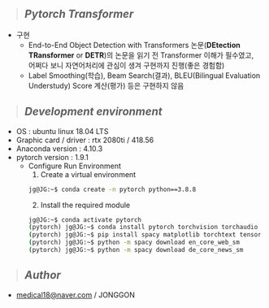 >## ***Pytorch Transformer***
* 구현
    * End-to-End Object Detection with Transformers 논문(**DEtection TRansformer** or **DETR**)의 논문을 읽기 전 Transformer 이해가 필수였고, 어쩌다 보니 자연어처리에 관심이 생겨 구현까지 진행(좋은 경험함)
    * Label Smoothing(학습), Beam Search(결과), BLEU(Bilingual Evaluation Understudy) Score 계산(평가) 등은 구현하지 않음

>## ***Development environment***
* OS : ubuntu linux 18.04 LTS
* Graphic card / driver : rtx 2080ti / 418.56
* Anaconda version : 4.10.3
* pytorch version : 1.9.1
    * Configure Run Environment
        1. Create a virtual environment
        ```cmd
        jg@JG:~$ conda create -n pytorch python==3.8.8
        ```
        2. Install the required module 
        ```cmd
        jg@JG:~$ conda activate pytorch 
        (pytorch) jg@JG:~$ conda install pytorch torchvision torchaudio cudatoolkit=10.2 -c pytorch 
        (pytorch) jg@JG:~$ pip install spacy matplotlib torchtext tensorboard torchsummary torchtext tqdm PyYAML --pre --upgrade
        (pytorch) jg@JG:~$ python -m spacy download en_core_web_sm
        (pytorch) jg@JG:~$ python -m spacy download de_core_news_sm
        ```
>## ***Author*** 

* medical18@naver.com / JONGGON
